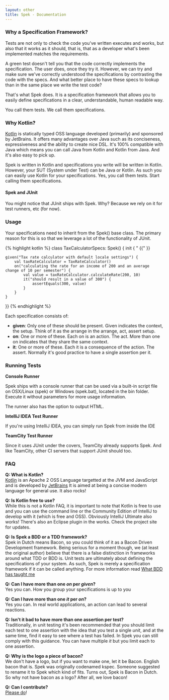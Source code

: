 ```yaml
---
layout: other
title: Spek - Documentation
---
```



### Why a Specification Framework?

Tests are not only to check the code you've written executes and works, but also that it works as it should, that is, that as a developer
what's been implemented matches the requirements.

A green test doesn't tell you that the code correctly implements the specification. The user does, once they try it. However, we can try and make sure
we've correctly understood the specifications by contrasting the code with the specs. And what better place to have these specs to lookup than in the same
place we write the test code?

That's what Spek does. It is a specification framework that allows you to easily define specifications in a clear, understandable, human readable way.

You call them tests. We call them specifications.

### Why Kotlin?

[Kotlin](http://kotlinlang.org) is statically typed OSS language developed (primarily) and sponsored by JetBrains. It offers many advantages over Java such as its conciseness, expressiveness
and the ability to create nice DSL. It's 100% compatible with Java which means you can call Java from Kotlin and Kotlin from Java. And it's also easy to pick up.

Spek is written in Kotlin and specifications you write will be written in Kotlin. However, your SUT (System under Test) can be Java or Kotlin. As such
you can easily use Kotlin for your specifications. Yes, you call them tests. Start calling them specifications.


#### Spek and JUnit

You might notice that JUnit ships with Spek. Why? Because we rely on it for test runners, etc (for now).

### Usage

Your specifications need to inherit from the Spek() base class. The primary reason for this is so that we leverage a lot of the functionality of JUnit.

{% highlight kotlin %}
class TaxCalculatorSpecs: Spek() { init { " {{" }}

    given("Tax rate calculator with default locale settings") {
        val taxRateCalculator = TaxRateCalculator()
        on("calculating the rate for an income of 200 and an average change of 10 per semester") {
            val value = taxRateCalculator.calculateRate(200, 10)
            it("should result in a value of 300") {
                assertEquals(300, value)
            }
        }
    }
}}
{% endhighlight %}

Each specification consists of:

* **given**: Only one of these should be present. Given indicates the context, the setup. Think of it as the arrange in the arrange, act, assert setup.
* **on**: One or more of these. Each on is an action. The act. More than one on indicates that they share the same context.
* **it**: One or more of these. Each it is a consequence of the action. The assert. Normally it's good practice to have a single assertion per it.

### Running Tests

**Console Runner**

Spek ships with a console runner that can be used via a built-in script file on OSX/Linux (spek) or Windows (spek.bat), located in the bin folder. Execute it without
parameters for more usage information.

The runner also has the option to output HTML.

**IntelliJ IDEA Test Runner**

If you're using IntelliJ IDEA, you can simply run Spek from inside the IDE

**TeamCity Test Runner**

Since it uses JUnit under the covers, TeamCity already supports Spek. And like TeamCity, other CI servers that support JUnit should too.


### FAQ

**Q: What is Kotlin?**
<br/>[Kotlin](http://kotlin.jetbrains.org) is an Apache 2 OSS Language targetted at the JVM and JavaScript and is developed by [JetBrains](http://www.jetbrains.com)
It is aimed at being a concise modern language for general use. It also rocks!

**Q: Is Kotlin free to use?**
<br/>While this is not a Kotlin FAQ, it is important to note that Kotlin is free to use and you can use the command line or the Community Edition
of IntelliJ to develop with it (which is free and OSS). Obviously IntelliJ Ultimate also works!
There's also an Eclipse plugin in the works. Check the project site for updates.


**Q: Is Spek a BDD or a TDD framework?**
<br/>Spek in Dutch means Bacon, so you could think of it as a Bacon Driven Development framework. Being serious for a
moment though, we (at least the original author) believe that there is a false distinction in frameworks around what TDD
or BDD is. Unit tests are ultimately about defining the specifications of your system. As such, Spek is merely a specification
framework if it can be called anything. For more information read [What BDD has taught me](http://hadihariri.com/2012/04/11/what-bdd-has-taught-me/)

**Q: Can I have more than one _on_ per _given_?**
<br/>Yes you can. How you group your specifications is up to you

**Q: Can I have more than one _it_ per _on_?**
<br/>Yes you can. In real world applications, an action can lead to several reactions.

**Q: Isn't it bad to have more than one assertion per test?**
<br/>Traditionally, in unit testing it's been recommended that you should limit each test to one assertion with the
idea that you test a single *unit*, and at the same time, find it easy to see where a test has failed. In Spek you can still
comply with this guidance. You can have multiple *it* but you limit each to one assertion.

**Q: Why is the logo a piece of bacon?**
<br/>We don't have a logo, but if you want to make one, let it be Bacon. English bacon that is. Spek was originally codenamed kspec. Someone suggested to rename it to Spek which kind of fits. Turns out, Spek is Bacon in
Dutch. So why not have bacon as a logo? After all, we love bacon!

**Q: Can I contribute?**
<br/>[Please do](http://github.com/jetbrains/spek)!


